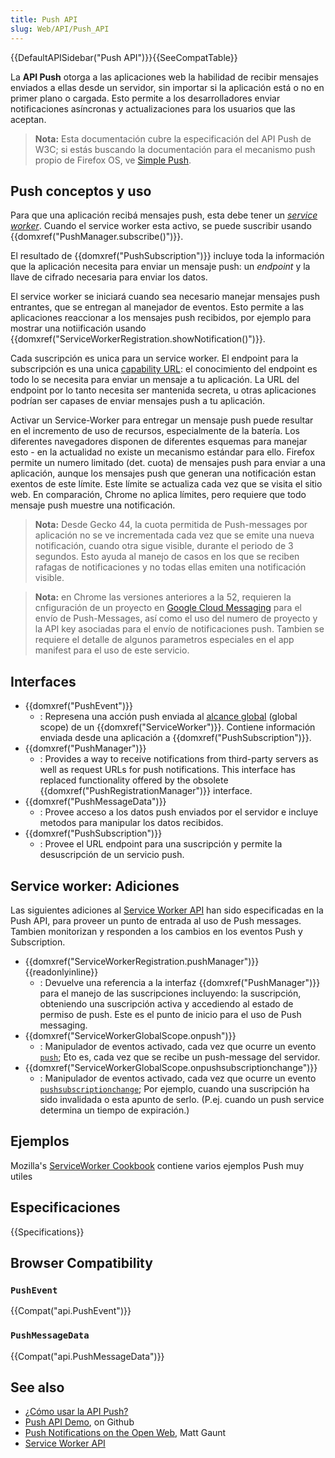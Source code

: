 ```yaml
---
title: Push API
slug: Web/API/Push_API
---
```


{{DefaultAPISidebar("Push API")}}{{SeeCompatTable}}

La **API Push** otorga a las aplicaciones web la habilidad de recibir mensajes enviados a ellas desde un servidor, sin importar si la aplicación está o no en primer plano o cargada. Esto permite a los desarrolladores enviar notificaciones asíncronas y actualizaciones para los usuarios que las aceptan.

> **Nota:** Esta documentación cubre la especificación del API Push de W3C; si estás buscando la documentación para el mecanismo push propio de Firefox OS, ve [Simple Push](/es/docs/Web/API/Simple_Push_API).

## Push conceptos y uso

Para que una aplicación recibá mensajes push, esta debe tener un _[service worker](/es/docs/Web/API/ServiceWorker_API)_. Cuando el service worker esta activo, se puede suscribir usando {{domxref("PushManager.subscribe()")}}.

El resultado de {{domxref("PushSubscription")}} incluye toda la información que la aplicación necesita para enviar un mensaje push: un _endpoint_ y la llave de cifrado necesaria para enviar los datos.

El service worker se iniciará cuando sea necesario manejar mensajes push entrantes, que se entregan al manejador de eventos. Esto permite a las aplicaciones reaccionar a los mensajes push recibidos, por ejemplo para mostrar una notiificación usando {{domxref("ServiceWorkerRegistration.showNotification()")}}.

Cada suscripción es unica para un service worker. El endpoint para la subscripción es una unica [capability URL](http://www.w3.org/TR/capability-urls/): el conocimiento del endpoint es todo lo se necesita para enviar un mensaje a tu aplicación. La URL del endpoint por lo tanto necesita ser mantenida secreta, u otras aplicaciones podrían ser capases de enviar mensajes push a tu aplicación.

Activar un Service-Worker para entregar un mensaje push puede resultar en el incremento de uso de recursos, especialmente de la batería. Los diferentes navegadores disponen de diferentes esquemas para manejar esto - en la actualidad no existe un mecanismo estándar para ello. Firefox permite un numero limitado (det. cuota) de mensajes push para enviar a una aplicación, aunque los mensajes push que generan una notificación estan exentos de este límite. Este límite se actualiza cada vez que se visita el sitio web. En comparación, Chrome no aplica límites, pero requiere que todo mensaje push muestre una notificación.

> **Nota:** Desde Gecko 44, la cuota permitida de Push-messages por aplicación no se ve incrementada cada vez que se emite una nueva notificación, cuando otra sigue visible, durante el periodo de 3 segundos. Esto ayuda al manejo de casos en los que se reciben rafagas de notificaciones y no todas ellas emiten una notificación visible.

> **Nota:** en Chrome las versiones anteriores a la 52, requieren la cnfiguración de un proyecto en [Google Cloud Messaging](https://developers.google.com/cloud-messaging/) para el envío de Push-Messages, así como el uso del numero de proyecto y la API key asociadas para el envío de notificaciones push. Tambien se requiere el detalle de algunos parametros especiales en el app manifest para el uso de este servicio.

## Interfaces

- {{domxref("PushEvent")}}
  - : Represena una acción push enviada al [alcance global](/es/docs/Web/API/ServiceWorkerGlobalScope) (global scope) de un {{domxref("ServiceWorker")}}. Contiene información enviada desde una aplicación a {{domxref("PushSubscription")}}.
- {{domxref("PushManager")}}
  - : Provides a way to receive notifications from third-party servers as well as request URLs for push notifications. This interface has replaced functionality offered by the obsolete {{domxref("PushRegistrationManager")}} interface.
- {{domxref("PushMessageData")}}
  - : Provee acceso a los datos push enviados por el servidor e incluye metodos para manipular los datos recibidos.
- {{domxref("PushSubscription")}}
  - : Provee el URL endpoint para una suscripción y permite la desuscripción de un servicio push.

## Service worker: Adiciones

Las siguientes adiciones al [Service Worker API](/es/docs/Web/API/Service_Worker_API) han sido especificadas en la Push API, para proveer un punto de entrada al uso de Push messages. Tambien monitorizan y responden a los cambios en los eventos Push y Subscription.

- {{domxref("ServiceWorkerRegistration.pushManager")}} {{readonlyinline}}
  - : Devuelve una referencia a la interfaz {{domxref("PushManager")}} para el manejo de las suscripciones incluyendo: la suscripción, obteniendo una suscripción activa y accediendo al estado de permiso de push. Este es el punto de inicio para el uso de Push messaging.
- {{domxref("ServiceWorkerGlobalScope.onpush")}}
  - : Manipulador de eventos activado, cada vez que ocurre un evento [`push`](/es/docs/Web/Reference/Events/push); Eto es, cada vez que se recibe un push-message del servidor.
- {{domxref("ServiceWorkerGlobalScope.onpushsubscriptionchange")}}
  - : Manipulador de eventos activado, cada vez que ocurre un evento [`pushsubscriptionchange`](/es/docs/Web/Reference/Events/pushsubscriptionchange); Por ejemplo, cuando una suscripción ha sido invalidada o esta apunto de serlo. (P.ej. cuando un push service determina un tiempo de expiración.)

## Ejemplos

Mozilla's [ServiceWorker Cookbook](https://github.com/mdn/serviceworker-cookbook/) contiene varios ejemplos Push muy utiles

## Especificaciones

{{Specifications}}

## Browser Compatibility

### `PushEvent`

{{Compat("api.PushEvent")}}

### `PushMessageData`

{{Compat("api.PushMessageData")}}

## See also

- [¿Cómo usar la API Push?](Web/API/Push_API/Using_the_Push_API)
- [Push API Demo](https://github.com/chrisdavidmills/push-api-demo), on Github
- [Push Notifications on the Open Web](http://updates.html5rocks.com/2015/03/push-notificatons-on-the-open-web), Matt Gaunt
- [Service Worker API](/es/docs/Web/API/Service_Worker_API)
